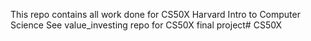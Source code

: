 This repo contains all work done for CS50X Harvard Intro to Computer Science
See value_investing repo for CS50X final project# CS50X
